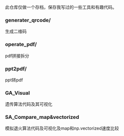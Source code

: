 此仓库仅做一个存档，保存我写过的一些工具和有趣代码。

### generater_qrcode/

生成二维码

### operate_pdf/

pdf拼接拆分

### ppt2pdf/

ppt转pdf

### GA_Visual

遗传算法代码及其可视化

### SA_Compare_map&vectorized

模拟退火算法代码及可视化及map和np.vectorized速度比较
